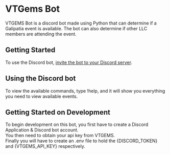 # VTGems Bot
VTGEMS Bot is a discord bot made using Python that can determine if a Galipatia event is available.
The bot can also determine if other LLC members are attending the event.
## Getting Started
To use the Discord bot, [invite the bot to your Discord server](https://discord.com/api/oauth2/authorize?client_id=779467174947323924&permissions=277025508416&scope=bot).
## Using the Discord bot
To view the available commands, type !help, and it will show you everything you need to view available events.
## Getting Started on Development
To begin development on this bot, you first have to create a Discord Application & Discord bot account.
\
You then need to obtain your api key from VTGEMS.
\
Finally you will have to create an .env file to hold the {DISCORD_TOKEN} and {VTGEMS_API_KEY} respectively.